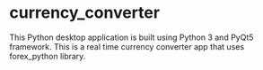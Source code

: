 # currency_converter

This Python desktop application is built using Python 3 and PyQt5 framework.
This is a real time currency converter app that uses forex_python library.
